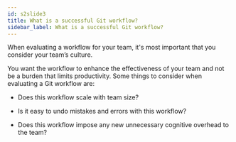```yaml
---
id: s2slide3
title: What is a successful Git workflow?
sidebar_label: What is a successful Git workflow?
---
```




<!-- ![xxx](https://raw.githubusercontent.com/ChickenKyiv/awesome-git-article/master/img/merge/simple-git-flow.png) -->

<!-- #### What is a successful Git workflow? -->

When evaluating a workflow for your team, it's most important that you consider your team’s culture.

You want the workflow to enhance the effectiveness of your team and not be a burden that limits productivity.
Some things to consider when evaluating a Git workflow are:

- Does this workflow scale with team size?

- Is it easy to undo mistakes and errors with this workflow?

- Does this workflow impose any new unnecessary cognitive overhead to the team?
